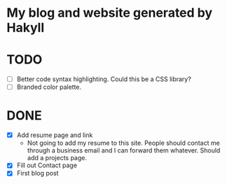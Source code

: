 # My blog and website generated by Hakyll

# TODO
- [ ] Better code syntax highlighting. Could this be a CSS library?
- [ ] Branded color palette.

# DONE
- [x] Add resume page and link
    - Not going to add my resume to this site. People should contact me through
      a business email and I can forward them whatever. Should add a projects
      page.
- [x] Fill out Contact page
- [x] First blog post
